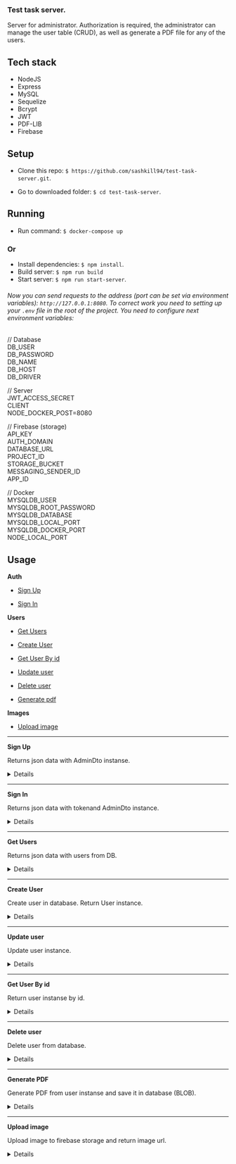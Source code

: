 ### Test task server.

Server for administrator. Authorization is required, the administrator can manage the user table (CRUD), as well as generate a PDF file for any of the users.

 ## Tech stack
 - NodeJS
 - Express
 - MySQL
 - Sequelize
 - Bcrypt
 - JWT
 - PDF-LIB
 - Firebase

##  Setup

- Clone this repo: `$ https://github.com/sashkill94/test-task-server.git`.

- Go to downloaded folder: `$ cd test-task-server`.

##  Running
- Run command: `$ docker-compose up`

 ### Or
- Install dependencies: `$ npm install`.
- Build server: `$ npm run build`
- Start server: `$ npm run start-server`.

###### Now you can send requests to the address (port can be set via environment variables): `http://127.0.0.1:8080`. To correct work you need to setting up your `.env` file in the root of the project. You need to configure next environment variables:
##

// Database</br>
DB_USER</br>
DB_PASSWORD</br>
DB_NAME</br>
DB_HOST</br>
DB_DRIVER</br>

// Server</br>
JWT_ACCESS_SECRET </br>
CLIENT </br>
NODE_DOCKER_POST=8080</br>

// Firebase (storage)</br>
API_KEY</br>
AUTH_DOMAIN</br>
DATABASE_URL</br>
PROJECT_ID</br>
STORAGE_BUCKET</br>
MESSAGING_SENDER_ID</br>
APP_ID</br>

// Docker</br>
MYSQLDB_USER</br>
MYSQLDB_ROOT_PASSWORD</br>
MYSQLDB_DATABASE</br>
MYSQLDB_LOCAL_PORT</br>
MYSQLDB_DOCKER_PORT</br>
NODE_LOCAL_PORT</br>

##  Usage

 **Auth**

- [Sign Up](#sign-up)

- [Sign In](#sign-in)

 **Users**

- [Get Users](#get-users)

- [Create User](#create-user)

- [Get User By id](#get-user-by-id)

- [Update user](#update-user)

- [Delete user](#delete-user)

- [Generate pdf](#user-pdf])

 **Images**

- [Upload image](#uplaod-image)

----


<a id="sign-up"></a>**Sign Up**


Returns json data with AdminDto instanse.

<details>

* **URL**

/api/auth/signup

* **Method:**

`POST`

* **Headers:**

`'Content-Type': 'application/json'`

* **URL Params**

None

* **Query Params**

None

* **Data Params**
```json
{

"email": "test@test.test",

"password": "password"

}
```


* **Success Response:**

* **Code:** 201 CREATED <br />

**Content:**

```json

{
    "id": 2,
    "email": "test@test.test"
}

```

* **Error Response:**

* **Code:** 400 BAD REQUEST <br />

**Content:**
``` json

{

"message": "User with this email already exists."

}

```
* **Code:** 400 BAD REQUEST <br />

**Content:**
``` json

{

"message": "Validation error",

"errors": [

  {

   "value": "te11st@test",

   "msg": "Email must match the pattern",

   "param": "email",

   "location": "body"

  },

  {

  "value": "",

   "msg": "Username should not be empty",

   "param": "username",

   "location": "body"

  },

  {

"value": "",

   "msg": "Password should not be empty",

   "param": "password",

   "location": "body"

  }

]

}

```

* **Notes:**

None

</details>

----

<a id="sign-in"></a>**Sign In**

Returns json data with tokenand AdminDto instance.

<details>

* **URL**

/api/auth/signin

* **Method:**

`POST`

* **Headers:**

`'Content-Type': 'application/json'`

* **URL Params**

None

* **Query Params**

None

* **Data Params**

```json

{

"email": "test@test.test",
"password": "password"
 
}


```

* **Success Response:**

* **Code:** 200 OK <br />

**Content:**

```json

{
    "accessToken": "eyJhbGciOiJIUzI1NiIsInR5cCI6IkpXVCJ9.eyJpZCI6MSwiZW1haWwiOiJzYWQxMjNAc2FkLmFzZCIsImlhdCI6MTY4MjAxMjcxMiwiZXhwIjoxNjgyMDk5MTEyfQ.iyqbeZaG-ooP_oaG5b0a_42Sa5kuT9K3f_-turCokAI",
    "admin": {
        "id": 2,
        "email": "test@test.test"
    }
}

```


* **Error Response:**

*  **Code:** 400 BAD REQUEST <br />

**Content:**
``` json

{

"message": "Wrong password"

}

```
* **Code:** 400 BAD REQUEST <br />

**Content:**
``` json

{

"message": "Validation error",

"errors": [

  {

   "value": "te11st@test",

   "msg": "Email must match the pattern",

   "param": "email",

   "location": "body"

  },

  {

   "value": "",

   "msg": "Password should not be empty",

   "param": "password",

   "location": "body"

  }

]

}

```

* **Code:** 404 NOT FOUND <br />

**Content:**

```json

{

"message": "User test@test.test not found."

}

```

* **Notes:**

None

</details>

----



<a id="get-users"></a>**Get Users**

Returns json data with users from DB.

<details>

* **URL**

/api/users/

* **Method:**

`GET`

* **Headers:**

`'Authorization': 'Bearer ${accessToken}'`

* **URL Params**

None

* **Query Params**

None

* **Data Params**

None


* **Success Response:**

* **Code:** 200 OK <br />

**Content:**

```json

[
    {
        "id": 1,
        "email": "test@test.tq",
        "firstName": "tester",
        "lastName": "Tester",
        "image": "",
        "pdf": null,
        "createdAt": "2023-04-20T18:22:40.000Z",
        "updatedAt": "2023-04-20T18:22:40.000Z"
    }
]
```

* **Error Response:**

* **Code:** 401 # UNAUTHORIZED <br />

**Content:**

```json

{

"message": "Unauthorized"

}

```

* **Notes:**

None

</details>

----

<a id="create-user"></a>**Create User**

Create user in database. Return User instance.

<details>

* **URL**

/api/users/

* **Method:**

`POST`

* **Headers:**

`'Authorization': 'Bearer ${accessToken}'`

* **URL Params**

None

* **Query Params**

None

* **Data Params**
* 
```json

    {
        "email": "test@test.tq" (requared, isEmail),
        "firstName": "tester", (required)
        "lastName": "Tester", (required)
        "image": "", (optional, isUrl)
    }

```

None


* **Success Response:**

* **Code:** 201 CREATED <br />

**Content:**

```json

    {
        "id": 1,
        "email": "test@test.tq",
        "firstName": "tester",
        "lastName": "Tester",
        "image": "",
        "pdf": null,
        "createdAt": "2023-04-20T18:22:40.000Z",
        "updatedAt": "2023-04-20T18:22:40.000Z"
    }

```

* **Error Response:**

* **Code:** 401 # UNAUTHORIZED <br />

**Content:**

```json

{

"message": "Unauthorized"

}


```
* **Code:** 400 BAD REQUEST <br />

* **Notes:**

None

</details>

----

<a id="update-user"></a>**Update user**


Update user instance.

<details>

* **URL**

/api/users/:id

* **Method:**

`PUT`

* **Headers:**

`'Authorization': 'Bearer ${accessToken}'`

* **URL Params**

`id: user id`

None

* **Query Params**

None

* **Data Params**
* 
```json

    {
        "email": "test@test.tq" (requared, isEmail),
        "firstName": "tester", (required)
        "lastName": "Tester", (required)
        "image": "", (optional, isUrl)
    }

```

* **Success Response:**

* **Code:** 200 OK <br />

**Content:**

None

* **Error Response:**

* **Code:** 401 # UNAUTHORIZED <br />

**Content:**

```json

{

"message": "Unauthorized"

}

```

* **Notes:**

None

</details>

----

<a id="get-user-by-id"></a>**Get User By id**

Return user instanse by id.

<details>

* **URL**

/api/users/:id

* **Method:**

`GET`

* **Headers:**

`'Authorization': 'Bearer ${accessToken}'`

* **URL Params**

`id: user id`

* **Query Params**

None

* **Data Params**

None

* **Success Response:**

* **Code:** 200 OK <br />

**Content:**

```json

{
    "id": 1,
    "email": "test@test.tq",
    "firstName": "tester",
    "lastName": "Tester",
    "image": "",
    "pdf": null,
    "createdAt": "2023-04-20T18:22:40.000Z",
    "updatedAt": "2023-04-20T18:22:40.000Z"
}
```

* **Error Response:**

* **Code:** 401 # UNAUTHORIZED <br />

**Content:**

```json

{

"message": "Unauthorized"

}

```

* **Code:** 404 # NOT FOUND <br />

**Content:**

```json

{

"message": "Cannot find user with id - ${id}"

}

```

* **Notes:**

None

</details>

----

<a name="delete-user"></a>**Delete user**

Delete user from database.

<details>

* **URL**

/api/users/:id

* **Method:**

`DELETE`

* **Headers:**

None

* **URL Params**

`id : user id`

* **Query Params**

None

* **Data Params**

None

* **Success Response:**

* **Code:** 204 NO CONTENT <br />

**Content:**

None

* **Error Response:**

* **Code:** 404 # NOT FOUND <br />

**Content:**

```json

{
    "message": "Cannot find user with id - ${id}"
}

```

* **Notes:**

None

</details>

----

<a name="user-pdf"></a>**Generate PDF**

Generate PDF from user instanse and save it in database (BLOB).

<details>

* **URL**

/api/users/pdf

* **Method:**

`POST`

* **Headers:**

None

* **URL Params**

None

* **Query Params**

None

* **Data Params**
```json
{
    "email" : "tets@test.test"
}
```

* **Success Response:**

* **Code:** 200 OK <br />

**Content:**

```json

{
    "result": boolean
}

```

* **Error Response:**

* **Code:** 404 # NOT FOUND <br />

**Content:**

```json

{
    "message": "`Cannot find user with email - ${email}`"
}

```

* **Notes:**

None

</details>

----

<a id="uplaod-image"></a>**Upload image**


Upload image to firebase storage and return image url.

<details>

* **URL**

/api/images/

* **Method:**

`POST`

* **Headers:**

`'Content-Type: multipart/form-data;'`

* **URL Params**

None

* **Query Params**

None

* **Data Params**
```
file: image file
```


* **Success Response:**

* **Code:** 200 OK <br />

**Content:**

```json

{
    "imageUrl": "imageUrl"
}

```

* **Error Response:**

* **Code:** 400 BAD REQUEST <br />

**Content:**
``` json

{

"message": "Image is required."

}

{

"message": "Data should be an image."

}

```

* **Notes:**

None

</details>

